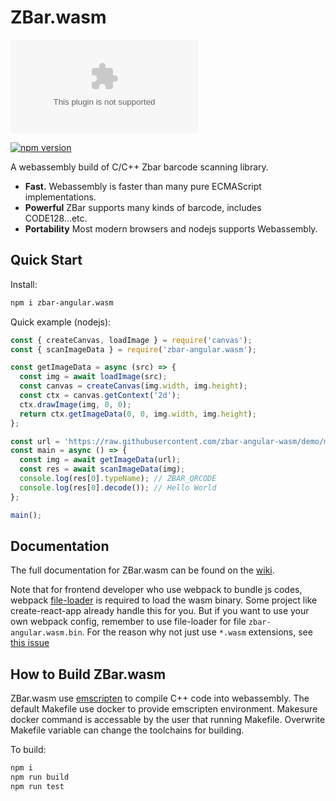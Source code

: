 # ZBar.wasm

[![GitHub](https://img.shields.io/github/license/samsam2310/zbar.wasm)](https://thiruopti/zbar-angular.wasm/blob/master/LICENSE)


[![npm version](https://badge.fury.io/js/zbar.wasm.svg)](https://www.npmjs.com/package/zbar-angular.wasm)

A webassembly build of C/C++ Zbar barcode scanning library.

* **Fast.** Webassembly is faster than many pure ECMAScript implementations.
* **Powerful** ZBar supports many kinds of barcode, includes CODE128...etc.
* **Portability** Most modern browsers and nodejs supports Webassembly.


## Quick Start

Install:
``` bash
npm i zbar-angular.wasm
```

Quick example (nodejs):

``` javascript
const { createCanvas, loadImage } = require('canvas');
const { scanImageData } = require('zbar-angular.wasm');

const getImageData = async (src) => {
  const img = await loadImage(src);
  const canvas = createCanvas(img.width, img.height);
  const ctx = canvas.getContext('2d');
  ctx.drawImage(img, 0, 0);
  return ctx.getImageData(0, 0, img.width, img.height);
};

const url = 'https://raw.githubusercontent.com/zbar-angular-wasm/demo/master/node/test.png';
const main = async () => {
  const img = await getImageData(url);
  const res = await scanImageData(img);
  console.log(res[0].typeName); // ZBAR_QRCODE
  console.log(res[0].decode()); // Hello World
};

main();
```


## Documentation

The full documentation for ZBar.wasm can be found on the [wiki](https://github.com/thiruopti/zbar-angular.wasm/wiki).

Note that for frontend developer who use webpack to bundle js codes, webpack [file-loader](https://webpack.js.org/loaders/file-loader/) is required to load the wasm binary.
Some project like create-react-app already handle this for you. But if you want to use your own webpack config, remember to use file-loader for file `zbar-angular.wasm.bin`.
For the reason why not just use `*.wasm` extensions, see [this issue](https://github.com/webpack/webpack/issues/6725)


## How to Build ZBar.wasm

ZBar.wasm use [emscripten](https://emscripten.org/) to compile C++ code into webassembly.
The default Makefile use docker to provide emscripten environment.
Makesure docker command is accessable by the user that running Makefile.
Overwrite Makefile variable can change the toolchains for building.

To build:
``` bash
npm i
npm run build
npm run test
```
